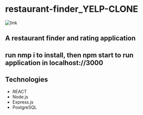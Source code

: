 # restaurant-finder_YELP-CLONE

![link](https://scontent-dfw5-1.xx.fbcdn.net/v/t39.30808-6/228001747_947244812778991_4381956387637795039_n.png?_nc_cat=109&ccb=1-5&_nc_sid=973b4a&_nc_ohc=7b4XY8w_DD0AX835MG2&_nc_ht=scontent-dfw5-1.xx&oh=00_AT-XjCB5kRc2exOMNwtRh8ZSacDH_fr1WQEAkM5Zhf7LAw&oe=625D4225)

## A restaurant finder and rating application
## run **nmp i** to install, then **npm start** to run application in **localhost://3000**
## Technologies
* REACT
* Node.js
* Express.js
* PostgreSQL
